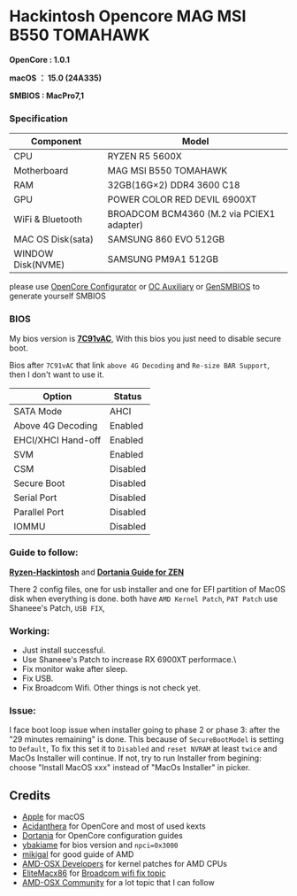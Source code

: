 # Hackintosh Opencore MAG MSI B550 TOMAHAWK

**OpenCore : 1.0.1**

**macOS ： 15.0 (24A335)**

**SMBIOS : MacPro7,1**

### Specification

| **Component**    | **Model**                  |
| ---------------- | -------------------------- |
| CPU              | RYZEN R5 5600X             |
| Motherboard      | MAG MSI B550 TOMAHAWK      |
| RAM              | 32GB(16G×2) DDR4 3600 C18  |
| GPU              | POWER COLOR RED DEVIL 6900XT   |
| WiFi & Bluetooth | BROADCOM BCM4360 (M.2 via PCIEX1 adapter)  |
| MAC OS Disk(sata)    | SAMSUNG 860 EVO 512GB      |
| WINDOW Disk(NVME)    | SAMSUNG PM9A1 512GB    |

please use [OpenCore Configurator](https://mackie100projects.altervista.org/opencore-configurator/) or  [OC Auxiliary](https://github.com/ic005k/QtOpenCoreConfig)  or  [GenSMBIOS](https://github.com/corpnewt/GenSMBIOS)  to generate yourself SMBIOS

### BIOS
My bios version is **[7C91vAC](https://download.msi.com/bos_exe/mb/7C91vAC.zip)**, With this bios you just need to disable secure boot. 

Bios after `7C91vAC` that link `above 4G Decoding` and `Re-size BAR Support`, then I don't want to use it.

| **Option**            | **Status**           |
| --------------------- | -------------------- |
| SATA Mode             | AHCI                 |
| Above 4G Decoding     | Enabled				|
| EHCI/XHCI Hand-off    | Enabled              |
| SVM                   | Enabled              |
| CSM                   | Disabled             |
| Secure Boot           | Disabled             |
| Serial Port           | Disabled             |
| Parallel Port         | Disabled             |
| IOMMU         		| Disabled             |

### Guide to follow:
**[Ryzen-Hackintosh](https://github.com/mikigal/ryzen-hackintosh)**
and 
**[Dortania Guide for ZEN](https://dortania.github.io/OpenCore-Install-Guide/AMD/zen.html)**

There 2 config files, one for usb installer and one for EFI partition of MacOS disk when everything is done.
both have `AMD Kernel Patch`, `PAT Patch` use Shaneee's Patch, `USB FIX`,  
### Working:
- Just install successful.
- Use Shaneee's Patch to increase RX 6900XT performace.\
- Fix monitor wake after sleep.
- Fix USB.
- Fix Broadcom Wifi. Other things is not check yet.
### Issue:
I face boot loop issue when installer going to phase 2 or phase 3: after the "29 minutes remaining" is done.
This because of `SecureBootModel` is setting to `Default`, To fix this set it to `Disabled` and `reset NVRAM` at least `twice` and MacOs Installer will continue.
If not, try to run Installer from begining: choose "Install MacOS xxx" instead of "MacOs Installer" in picker.


## Credits
- [Apple](https://apple.com) for macOS
- [Acidanthera](https://github.com/acidanthera) for OpenCore and most of used kexts
- [Dortania](https://github.com/dortania) for OpenCore configuration guides
- [ybakiame](https://github.com/ybakiame/Ryzen-Hackintosh-OpenCore-MSI-B550M-MORTAR-WIFI) for bios version and `npci=0x3000`
- [mikigal](https://github.com/mikigal/ryzen-hackintosh) for good guide of AMD
- [AMD-OSX Developers](https://github.com/AMD-OSX) for kernel patches for AMD CPUs
- [EliteMacx86](https://elitemacx86.com/) for [Broadcom wifi fix topic](https://elitemacx86.com/threads/how-to-fix-broadcom-wifi-on-macos-sonoma-and-later.1415/)
- [AMD-OSX Community](https://amd-osx.com) for a lot topic that I can follow